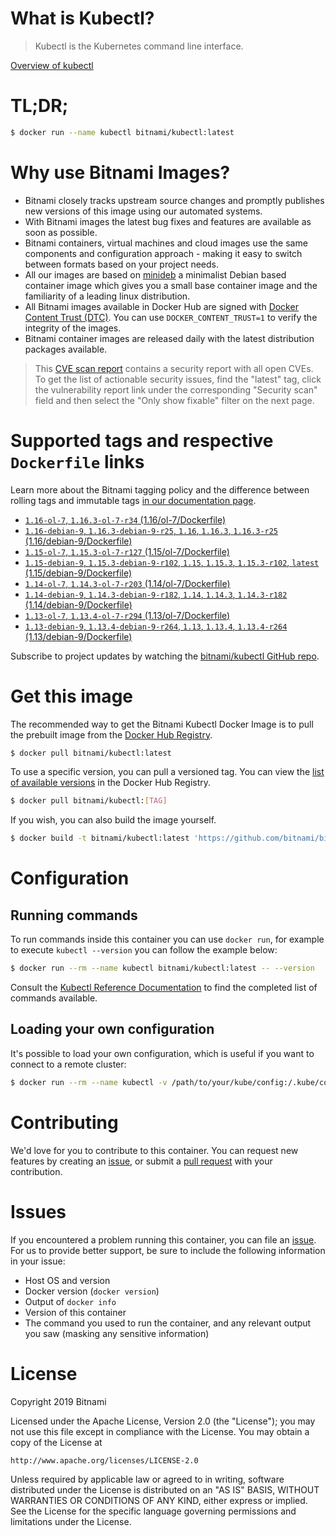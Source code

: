 
# What is Kubectl?

> Kubectl is the Kubernetes command line interface.

[Overview of kubectl](https://kubernetes.io/docs/reference/kubectl/overview/)

# TL;DR;

```bash
$ docker run --name kubectl bitnami/kubectl:latest
```

# Why use Bitnami Images?

* Bitnami closely tracks upstream source changes and promptly publishes new versions of this image using our automated systems.
* With Bitnami images the latest bug fixes and features are available as soon as possible.
* Bitnami containers, virtual machines and cloud images use the same components and configuration approach - making it easy to switch between formats based on your project needs.
* All our images are based on [minideb](https://github.com/bitnami/minideb) a minimalist Debian based container image which gives you a small base container image and the familiarity of a leading linux distribution.
* All Bitnami images available in Docker Hub are signed with [Docker Content Trust (DTC)](https://docs.docker.com/engine/security/trust/content_trust/). You can use `DOCKER_CONTENT_TRUST=1` to verify the integrity of the images.
* Bitnami container images are released daily with the latest distribution packages available.


> This [CVE scan report](https://quay.io/repository/bitnami/kubectl?tab=tags) contains a security report with all open CVEs. To get the list of actionable security issues, find the "latest" tag, click the vulnerability report link under the corresponding "Security scan" field and then select the "Only show fixable" filter on the next page.

# Supported tags and respective `Dockerfile` links

Learn more about the Bitnami tagging policy and the difference between rolling tags and immutable tags [in our documentation page](https://docs.bitnami.com/containers/how-to/understand-rolling-tags-containers/).


* [`1.16-ol-7`, `1.16.3-ol-7-r34` (1.16/ol-7/Dockerfile)](https://github.com/bitnami/bitnami-docker-kubectl/blob/1.16.3-ol-7-r34/1.16/ol-7/Dockerfile)
* [`1.16-debian-9`, `1.16.3-debian-9-r25`, `1.16`, `1.16.3`, `1.16.3-r25` (1.16/debian-9/Dockerfile)](https://github.com/bitnami/bitnami-docker-kubectl/blob/1.16.3-debian-9-r25/1.16/debian-9/Dockerfile)
* [`1.15-ol-7`, `1.15.3-ol-7-r127` (1.15/ol-7/Dockerfile)](https://github.com/bitnami/bitnami-docker-kubectl/blob/1.15.3-ol-7-r127/1.15/ol-7/Dockerfile)
* [`1.15-debian-9`, `1.15.3-debian-9-r102`, `1.15`, `1.15.3`, `1.15.3-r102`, `latest` (1.15/debian-9/Dockerfile)](https://github.com/bitnami/bitnami-docker-kubectl/blob/1.15.3-debian-9-r102/1.15/debian-9/Dockerfile)
* [`1.14-ol-7`, `1.14.3-ol-7-r203` (1.14/ol-7/Dockerfile)](https://github.com/bitnami/bitnami-docker-kubectl/blob/1.14.3-ol-7-r203/1.14/ol-7/Dockerfile)
* [`1.14-debian-9`, `1.14.3-debian-9-r182`, `1.14`, `1.14.3`, `1.14.3-r182` (1.14/debian-9/Dockerfile)](https://github.com/bitnami/bitnami-docker-kubectl/blob/1.14.3-debian-9-r182/1.14/debian-9/Dockerfile)
* [`1.13-ol-7`, `1.13.4-ol-7-r294` (1.13/ol-7/Dockerfile)](https://github.com/bitnami/bitnami-docker-kubectl/blob/1.13.4-ol-7-r294/1.13/ol-7/Dockerfile)
* [`1.13-debian-9`, `1.13.4-debian-9-r264`, `1.13`, `1.13.4`, `1.13.4-r264` (1.13/debian-9/Dockerfile)](https://github.com/bitnami/bitnami-docker-kubectl/blob/1.13.4-debian-9-r264/1.13/debian-9/Dockerfile)

Subscribe to project updates by watching the [bitnami/kubectl GitHub repo](https://github.com/bitnami/bitnami-docker-kubectl).

# Get this image

The recommended way to get the Bitnami Kubectl Docker Image is to pull the prebuilt image from the [Docker Hub Registry](https://hub.docker.com/r/bitnami/kubectl).

```bash
$ docker pull bitnami/kubectl:latest
```

To use a specific version, you can pull a versioned tag. You can view the [list of available versions](https://hub.docker.com/r/bitnami/kubectl/tags/) in the Docker Hub Registry.

```bash
$ docker pull bitnami/kubectl:[TAG]
```

If you wish, you can also build the image yourself.

```bash
$ docker build -t bitnami/kubectl:latest 'https://github.com/bitnami/bitnami-docker-kubectl.git#master:1.15/debian-9'
```

# Configuration

## Running commands

To run commands inside this container you can use `docker run`, for example to execute `kubectl --version` you can follow the example below:

```bash
$ docker run --rm --name kubectl bitnami/kubectl:latest -- --version
```

Consult the [Kubectl Reference Documentation](https://kubernetes.io/docs/reference/generated/kubectl/kubectl-commands) to find the completed list of commands available.

## Loading your own configuration

It's possible to load your own configuration, which is useful if you want to connect to a remote cluster:

```bash
$ docker run --rm --name kubectl -v /path/to/your/kube/config:/.kube/config bitnami/kubectl:latest
```

# Contributing

We'd love for you to contribute to this container. You can request new features by creating an [issue](https://github.com/bitnami/bitnami-docker-kubectl/issues), or submit a [pull request](https://github.com/bitnami/bitnami-docker-kubectl/pulls) with your contribution.

# Issues

If you encountered a problem running this container, you can file an [issue](https://github.com/bitnami/bitnami-docker-kubectl/issues). For us to provide better support, be sure to include the following information in your issue:

- Host OS and version
- Docker version (`docker version`)
- Output of `docker info`
- Version of this container
- The command you used to run the container, and any relevant output you saw (masking any sensitive information)

# License

Copyright 2019 Bitnami

Licensed under the Apache License, Version 2.0 (the "License");
you may not use this file except in compliance with the License.
You may obtain a copy of the License at

    http://www.apache.org/licenses/LICENSE-2.0

Unless required by applicable law or agreed to in writing, software
distributed under the License is distributed on an "AS IS" BASIS,
WITHOUT WARRANTIES OR CONDITIONS OF ANY KIND, either express or implied.
See the License for the specific language governing permissions and
limitations under the License.
